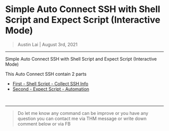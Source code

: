 # Simple Auto Connect SSH with Shell Script and Expect Script (Interactive Mode)

> Austin Lai | August 3rd, 2021

---

<!-- Description -->

Simple Auto Connect SSH with Shell Script and Expect Script (Interactive Mode)

This Auto Connect SSH contain 2 parts

- [First - Shell Script - Collect SSH Info](https://github.com/austin-lai/Simple-Auto-Connect-SSH-with-Shell-Script-and-Expect-Script-Interactive-Mode/blob/master/ssh-info.sh)
- [Second - Expect Script - Automation](https://github.com/austin-lai/Simple-Auto-Connect-SSH-with-Shell-Script-and-Expect-Script-Interactive-Mode/blob/master/auto-ssh-with-expect.sh)

<!-- /Description -->

<br />

---

> Do let me know any command can be improve or you have any question you can contact me via THM message or write down comment below or via FB
